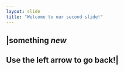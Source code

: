 ```yaml
---
layout: slide
title: "Welcome to our second slide!"
---
```

|**something _new_** 
---
Use the left arrow to go back!|
---
